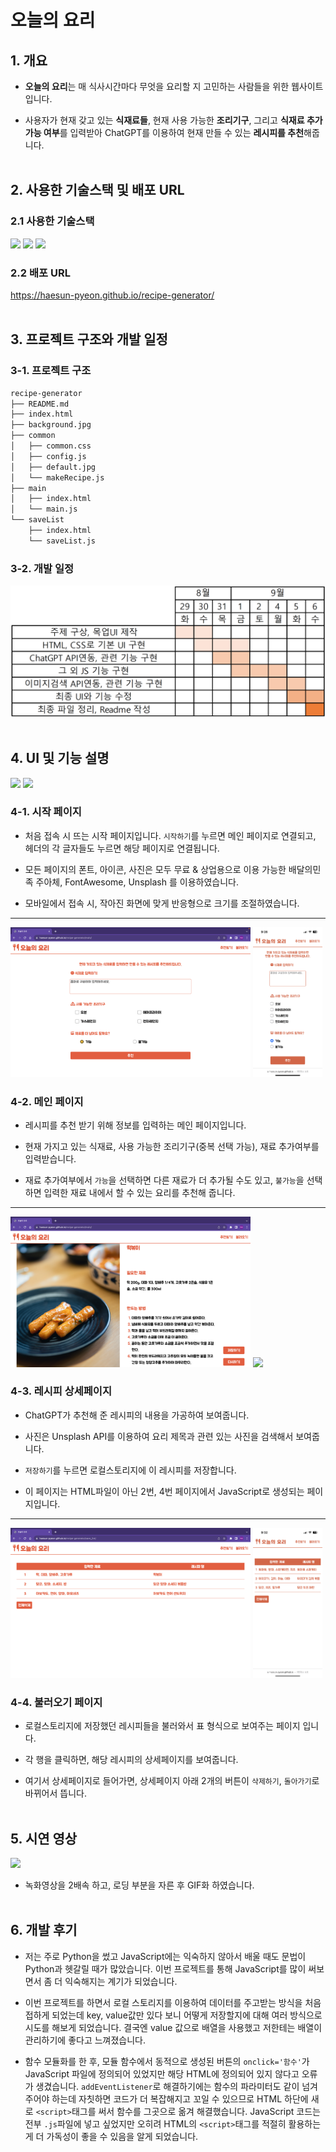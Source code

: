 # 오늘의 요리

## 1. 개요

- **오늘의 요리**는 매 식사시간마다 무엇을 요리할 지 고민하는 사람들을 위한 웹사이트 입니다.

- 사용자가 현재 갖고 있는 **식재료들**, 현재 사용 가능한 **조리기구**, 그리고 **식재료 추가 가능 여부**를 입력받아 ChatGPT를 이용하여 현재 만들 수 있는 **레시피를 추천**해줍니다.
  <br><br>

## 2. 사용한 기술스택 및 배포 URL

### 2.1 사용한 기술스택

<img src="https://img.shields.io/badge/html5-E34F26?style=for-the-badge&logo=html5&logoColor=white"> <img src="https://img.shields.io/badge/css3-1572B6?style=for-the-badge&logo=css3&logoColor=white"> <img src="https://img.shields.io/badge/javascript-F7DF1E?style=for-the-badge&logo=javascript&logoColor=black">

### 2.2 배포 URL

https://haesun-pyeon.github.io/recipe-generator/
<br><br>

## 3. 프로젝트 구조와 개발 일정

### 3-1. 프로젝트 구조

```bash
recipe-generator
├── README.md
├── index.html
├── background.jpg
├── common
│   ├── common.css
│   ├── config.js
│   ├── default.jpg
│   └── makeRecipe.js
├── main
│   ├── index.html
│   └── main.js
└── saveList
    ├── index.html
    └── saveList.js
```

### 3-2. 개발 일정

<img src='./readme_img/일정.png'>
<br><br>

## 4. UI 및 기능 설명

<img width='76.25%' src='./readme_img/ui1.png'> <img width='22%' src='./readme_img/mobile1.PNG'>

### 4-1. 시작 페이지

- 처음 접속 시 뜨는 시작 페이지입니다. `시작하기`를 누르면 메인 페이지로 연결되고, 헤더의 각 글자들도 누르면 해당 페이지로 연결됩니다.

- 모든 페이지의 폰트, 아이콘, 사진은 모두 무료 & 상업용으로 이용 가능한 배달의민족 주아체, FontAwesome, Unsplash 를 이용하였습니다.

- 모바일에서 접속 시, 작아진 화면에 맞게 반응형으로 크기를 조절하였습니다.

---

<img width='76.25%' src='./readme_img/ui2.png'> <img width='22%' src='./readme_img/mobile2.PNG'>

### 4-2. 메인 페이지

- 레시피를 추천 받기 위해 정보를 입력하는 메인 페이지입니다.

- 현재 가지고 있는 식재료, 사용 가능한 조리기구(중복 선택 가능), 재료 추가여부를 입력받습니다.

- 재료 추가여부에서 `가능`을 선택하면 다른 재료가 더 추가될 수도 있고, `불가능`을 선택하면 입력한 재료 내에서 할 수 있는 요리를 추천해 줍니다.

---

<img width='76.25%' src='./readme_img/ui3.png'> <img width='22%' src='./readme_img/mobile3.gif'>

### 4-3. 레시피 상세페이지

- ChatGPT가 추천해 준 레시피의 내용을 가공하여 보여줍니다.

- 사진은 Unsplash API를 이용하여 요리 제목과 관련 있는 사진을 검색해서 보여줍니다.

- `저장하기`를 누르면 로컬스토리지에 이 레시피를 저장합니다.

- 이 페이지는 HTML파일이 아닌 2번, 4번 페이지에서 JavaScript로 생성되는 페이지입니다.

---

<img width='76.25%' src='./readme_img/ui4.png'> <img width='22%' src='./readme_img/mobile4.PNG'>

### 4-4. 불러오기 페이지

- 로컬스토리지에 저장했던 레시피들을 불러와서 표 형식으로 보여주는 페이지 입니다.

- 각 행을 클릭하면, 해당 레시피의 상세페이지를 보여줍니다.

- 여기서 상세페이지로 들어가면, 상세페이지 아래 2개의 버튼이 `삭제하기`, `돌아가기`로 바뀌어서 뜹니다.
  <br><br>

## 5. 시연 영상

<img src='./readme_img/play.gif'>

- 녹화영상을 2배속 하고, 로딩 부분을 자른 후 GIF화 하였습니다.
  <br><br>

## 6. 개발 후기

- 저는 주로 Python을 썼고 JavaScript에는 익숙하지 않아서 배울 때도 문법이 Python과 헷갈릴 때가 많았습니다. 이번 프로젝트를 통해 JavaScript를 많이 써보면서 좀 더 익숙해지는 계기가 되었습니다.

- 이번 프로젝트를 하면서 로컬 스토리지를 이용하여 데이터를 주고받는 방식을 처음 접하게 되었는데 key, value값만 있다 보니 어떻게 저장할지에 대해 여러 방식으로 시도를 해보게 되었습니다. 결국엔 value 값으로 배열을 사용했고 저한테는 배열이 관리하기에 좋다고 느껴졌습니다.

- 함수 모듈화를 한 후, 모듈 함수에서 동적으로 생성된 버튼의 `onclick='함수'`가 JavaScript 파일에 정의되어 있었지만 해당 HTML에 정의되어 있지 않다고 오류가 생겼습니다. `addEventListener`로 해결하기에는 함수의 파라미터도 같이 넘겨주어야 하는데 자칫하면 코드가 더 복잡해지고 꼬일 수 있으므로 HTML 하단에 새로 `<script>`태그를 써서 함수를 그곳으로 옮겨 해결했습니다. JavaScript 코드는 전부 `.js`파일에 넣고 싶었지만 오히려 HTML의 `<script>`태그를 적절히 활용하는 게 더 가독성이 좋을 수 있음을 알게 되었습니다.
